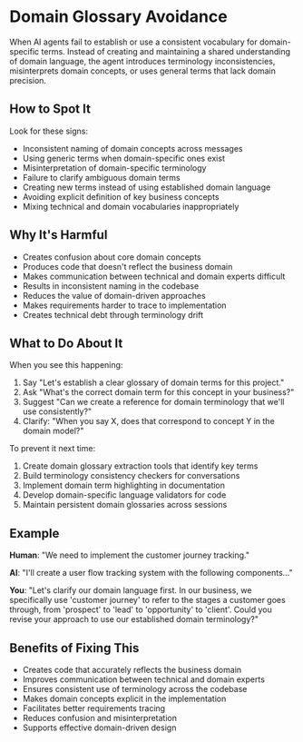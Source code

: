 # Domain Glossary Avoidance

When AI agents fail to establish or use a consistent vocabulary for domain-specific terms. Instead of creating and maintaining a shared understanding of domain language, the agent introduces terminology inconsistencies, misinterprets domain concepts, or uses general terms that lack domain precision.

## How to Spot It

Look for these signs:

- Inconsistent naming of domain concepts across messages
- Using generic terms when domain-specific ones exist
- Misinterpretation of domain-specific terminology
- Failure to clarify ambiguous domain terms
- Creating new terms instead of using established domain language
- Avoiding explicit definition of key business concepts
- Mixing technical and domain vocabularies inappropriately

## Why It's Harmful

- Creates confusion about core domain concepts
- Produces code that doesn't reflect the business domain
- Makes communication between technical and domain experts difficult
- Results in inconsistent naming in the codebase
- Reduces the value of domain-driven approaches
- Makes requirements harder to trace to implementation
- Creates technical debt through terminology drift

## What to Do About It

When you see this happening:

1. Say "Let's establish a clear glossary of domain terms for this project."
2. Ask "What's the correct domain term for this concept in your business?"
3. Suggest "Can we create a reference for domain terminology that we'll use consistently?"
4. Clarify: "When you say X, does that correspond to concept Y in the domain model?"

To prevent it next time:

1. Create domain glossary extraction tools that identify key terms
2. Build terminology consistency checkers for conversations
3. Implement domain term highlighting in documentation
4. Develop domain-specific language validators for code
5. Maintain persistent domain glossaries across sessions

## Example

**Human**: "We need to implement the customer journey tracking."

**AI**: "I'll create a user flow tracking system with the following components..."

**You**: "Let's clarify our domain language first. In our business, we specifically use 'customer journey' to refer to the stages a customer goes through, from 'prospect' to 'lead' to 'opportunity' to 'client'. Could you revise your approach to use our established domain terminology?"

## Benefits of Fixing This

- Creates code that accurately reflects the business domain
- Improves communication between technical and domain experts
- Ensures consistent use of terminology across the codebase
- Makes domain concepts explicit in the implementation
- Facilitates better requirements tracing
- Reduces confusion and misinterpretation
- Supports effective domain-driven design
